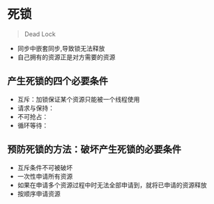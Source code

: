 
# 死锁
> Dead Lock

- 同步中嵌套同步,导致锁无法释放
- 自己拥有的资源正是对方需要的资源

## 产生死锁的四个必要条件

- 互斥：加锁保证某个资源只能被一个线程使用
- 请求与保持：
- 不可抢占：
- 循环等待：

## 预防死锁的方法：破坏产生死锁的必要条件
- 互斥条件不可被破坏
- 一次性申请所有资源
- 如果在申请多个资源过程中时无法全部申请到，就将已申请的资源释放
- 按顺序申请资源